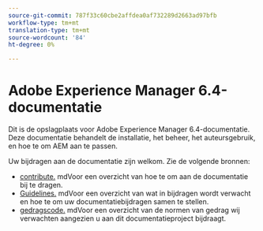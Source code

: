 ```yaml
---
source-git-commit: 787f33c60cbe2affdea0af732289d2663ad97bfb
workflow-type: tm+mt
translation-type: tm+mt
source-wordcount: '84'
ht-degree: 0%

---
```

# Adobe Experience Manager 6.4-documentatie

Dit is de opslagplaats voor Adobe Experience Manager 6.4-documentatie. Deze documentatie behandelt de installatie, het beheer, het auteursgebruik, en hoe te om AEM aan te passen.

Uw bijdragen aan de documentatie zijn welkom. Zie de volgende bronnen:

* [contribute.](contributing.md) mdVoor een overzicht van hoe te om aan de documentatie bij te dragen.
* [Guidelines.](guidelines.md) mdVoor een overzicht van wat in bijdragen wordt verwacht en hoe te om uw documentatiebijdragen samen te stellen.
* [gedragscode.](code-of-conduct.md) mdVoor een overzicht van de normen van gedrag wij verwachten aangezien u aan dit documentatieproject bijdraagt.
